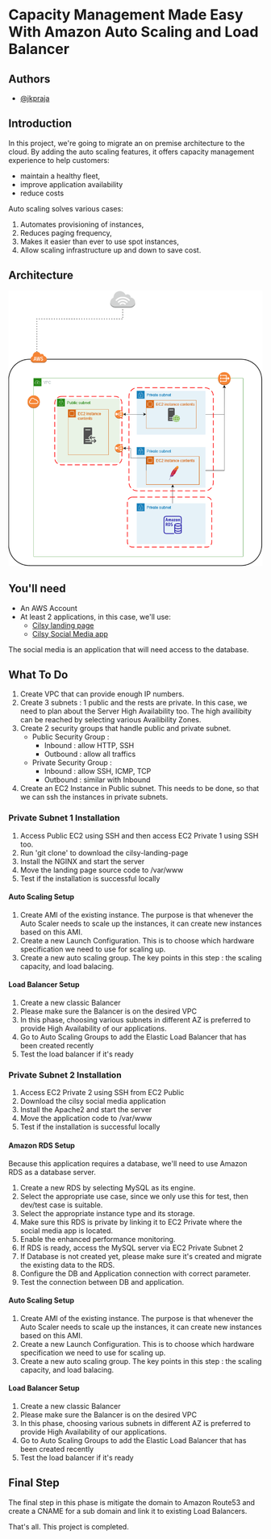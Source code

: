 
# Capacity Management Made Easy With Amazon Auto Scaling and Load Balancer





## Authors

- [@jkpraja](https://www.github.com/octokatherine)


## Introduction
In this project, we're going to migrate an on premise architecture to the cloud.
By adding the auto scaling features, it offers capacity management experience to help customers:
- maintain a healthy fleet,
- improve application availability
- reduce costs

Auto scaling solves various cases:
1. Automates provisioning of instances,
2. Reduces paging frequency,
3. Makes it easier than ever to use spot instances,
4. Allow scaling infrastructure up and down to save cost.
## Architecture
![Topology](https://github.com/jkpraja/infra-on-aws/blob/main/project%204.png?raw=true)
## You'll need
- An AWS Account
- At least 2 applications, in this case, we'll use:
    - [Cilsy landing page](https://github.com/jkpraja/cilsy-landing-page)
    - [Cilsy Social Media app](https://github.com/sdcilsy/sosial-media)

The social media is an application that will need access to the database.
## What To Do
1. Create VPC that can provide enough IP numbers.
2. Create 3 subnets : 1 public and the rests are private. In this case, we need to plan about the Server High Availability too.
   The high availibity can be reached by selecting various Availibility Zones.
3. Create 2 security groups that handle public and private subnet.
   - Public Security Group : 
        - Inbound : allow HTTP, SSH
        - Outbound : allow all traffics
   - Private Security Group :
        - Inbound : allow SSH, ICMP, TCP
        - Outbound : similar with Inbound
4. Create an EC2 Instance in Public subnet. This needs to be done, so that we can ssh the instances in private subnets.

### Private Subnet 1 Installation
1. Access Public EC2 using SSH and then access EC2 Private 1 using SSH too.
2. Run 'git clone' to download the cilsy-landing-page
3. Install the NGINX and start the server
4. Move the landing page source code to /var/www
5. Test if the installation is successful locally

#### Auto Scaling Setup
1. Create AMI of the existing instance. The purpose is that whenever the Auto Scaler needs to scale up the instances, it can create new instances based on this AMI.
2. Create a new Launch Configuration. This is to choose which hardware specification we need to use for scaling up.
3. Create a new auto scaling group. The key points in this step : the scaling capacity, and load balacing.

#### Load Balancer Setup
1. Create a new classic Balancer
2. Please make sure the Balancer is on the desired VPC
3. In this phase, choosing various subnets in different AZ is preferred to provide High Availability of our applications.
4. Go to Auto Scaling Groups to add the Elastic Load Balancer that has been created recently
5. Test the load balancer if it's ready

### Private Subnet 2 Installation
1. Access EC2 Private 2 using SSH from EC2 Public
2. Download the cilsy social media application
3. Install the Apache2 and start the server
4. Move the application code to /var/www
5. Test if the installation is successful locally

#### Amazon RDS Setup
Because this application requires a database, we'll need to use Amazon RDS as a database server.

1. Create a new RDS by selecting MySQL as its engine.
2. Select the appropriate use case, since we only use this for test, then dev/test case is suitable.
3. Select the appropriate instance type and its storage.
4. Make sure this RDS is private by linking it to EC2 Private where the social media app is located.
5. Enable the enhanced performance monitoring.
6. If RDS is ready, access the MySQL server via EC2 Private Subnet 2
7. If Database is not created yet, please make sure it's created and migrate the existing data to the RDS.
8. Configure the DB and Application connection with correct parameter.
9. Test the connection between DB and application.

#### Auto Scaling Setup
1. Create AMI of the existing instance. The purpose is that whenever the Auto Scaler needs to scale up the instances, it can create new instances based on this AMI.
2. Create a new Launch Configuration. This is to choose which hardware specification we need to use for scaling up.
3. Create a new auto scaling group. The key points in this step : the scaling capacity, and load balacing.

#### Load Balancer Setup
1. Create a new classic Balancer
2. Please make sure the Balancer is on the desired VPC
3. In this phase, choosing various subnets in different AZ is preferred to provide High Availability of our applications.
4. Go to Auto Scaling Groups to add the Elastic Load Balancer that has been created recently
5. Test the load balancer if it's ready

## Final Step
The final step in this phase is mitigate the domain to Amazon Route53
and create a CNAME for a sub domain and link it to existing Load Balancers.


That's all. This project is completed.
